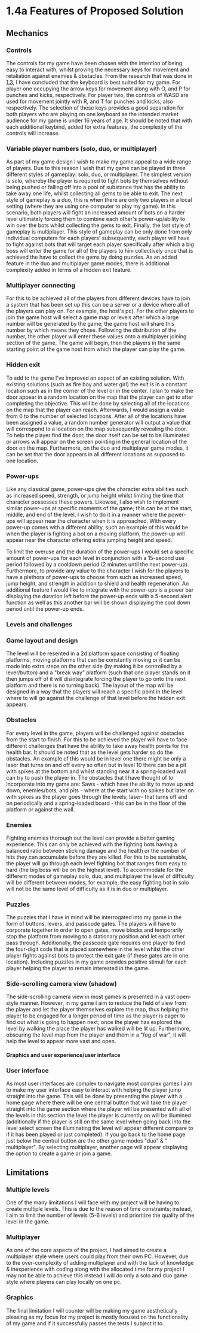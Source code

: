 # 1.4a Features of Proposed Solution

## Mechanics&#x20;

### Controls&#x20;

The controls for my game have been chosen with the intention of being easy to interact with, whilst proving the necessary keys for movement and retaliation against enemies & obstacles. From the research that was done in [1.3](../analysis/1.3-research-the-problem.md#fire-boy-and-water-girl), I have concluded that the keyboard is best suited for my game. For player one occupying the arrow keys for movement along with O, and P for punches and kicks, respectively. For player two, the controls of WASD are used for movement jointly with R, and T for punches and kicks, also respectively. The selection of these keys provides a good separation for both players who are playing on one keyboard as the intended market audience for my game is under 16 years of age. It should be noted that with each additional keybind, added for extra features, the complexity of the controls will increase.

### Variable player numbers (solo, duo, or multiplayer)&#x20;

As part of my game design l wish to make my game appeal to a wide range of players. Due to this reason I wish that my game can be played in three different styles of gameplay: solo, duo, or multiplayer. The simplest version is solo, whereby the player is required to fight bots by themselves without being pushed or falling off into a pool of substance that has the ability to take away one life, whilst collecting all gems to be able to exit. The next style of gameplay is a duo, this is when there are only two players in a local setting (where they are using one computer to play my game). In this scenario, both players will fight an increased amount of bots on a harder level ultimately forcing them to combine each other's power-up/ability to win over the bots whilst collecting the gems to exit. Finally, the last style of gameplay is multiplayer. This style of gameplay can be only done from only individual computers for each players' subsequently, each player will have to fight against bots that will target each player specifically after which a big boss will enter the game for all of the players to him collectively once that is achieved the have to collect the gems by doing puzzles. As an added feature in the duo and multiplayer game modes, there is additional complexity added in terms of a hidden exit feature.   &#x20;

### Multiplayer connecting&#x20;

For this to be achieved all of the players from different devices have to join a system that has been set up this can be a server or a device where all of the players can play on. For example, the host's pc). For the other players to join the game host will select a game map or levels after which a large number will be generated by the game; the game host will share this number by which means they chose. Following the distribution of the number, the other player will enter these values onto a  multiplayer joining section of the game. The game will begin, then the players in the same starting point of the game host from which the player can play the game.&#x20;

### Hidden exit&#x20;

To add to the game I've improved an aspect of an existing solution. With existing solutions (such as fire boy and water girl) the exit is in a constant location such as in the corner of the level or in the center. I plan to make the door appear in a random location on the map that the player can get to after completing the objective. This will be done by selecting all of the locations on the map that the player can reach. Afterwards, I would assign a value from 0 to the number of selected locations. After all of the locations have been assigned a value, a random number generator will output a value that will correspond to a location on the map subsequently revealing the door. To help the player find the door, the door itself can be set to be illuminated or arrows will appear on the screen pointing in the general location of the door on the map. Furthermore, on the duo and multiplayer game modes, it can be set that the door appears in all different locations as supposed to one location.

### Power-ups&#x20;

Like any classical game, power-ups give the character extra abilities such as increased speed, strength, or jump height whilst limiting the time that character possesses these powers. Likewise, I also wish to implement similar power-ups at specific moments of the game; this can be at the start, middle, and end of the level, I wish to do it in a manner where the power-ups will appear near the character when it is approached. With every power-up comes with a different ability, such an example of this would be when the player is fighting a bot on a moving platform, the power-up will appear near the character offering extra jumping height and speed. &#x20;

To limit the overuse and the duration of the power-ups I would set a specific amount of power-ups for each level in conjunction with a 15-second use period followed by a cooldown period (2  minutes until the next power-up). Furthermore, to provide any value to the character I wish for the players to have a plethora of power-ups to choose from such as increased speed, jump height, and strength in addition to shield and health regeneration.  An additional feature I would like to integrate with the power-ups is a power bar displaying the duration left before the power-up ends with a 5-second alert function as well as this another bar will be shown displaying the cool down period until the power-up ends.



### **Levels and challenges**&#x20;

### Game layout and design&#x20;

The level will be resented in a 2d platform space consisting of floating platforms, moving platforms that can be constantly moving or it can be made into extra steps on the other side (by making it be controlled by a lever/button) and a "break way" platform (such that one player stands on it then jumps off of it will disintegrate forcing the player to go onto the next platform and there is no turning back). The layout of the map will be designed in a way that the players will reach a specific point in the level where to will go against the challenge of that level before the hidden exit appears. &#x20;

### Obstacles&#x20;

For every level in the game, players will be challenged against obstacles from the start to finish. For this to be achieved the player will have to face different challenges that have the ability to take away health points for the health bar. It should be noted that as the level gets harder so do the obstacles. An example of this would be in level one there might be only a laser that turns on and off every so often but in level 10 there can be a pit with spikes at the bottom and whilst standing near it a spring-loaded wall can try to push the player in. The obstacles that I have thought of to incorporate into my game are: Saws - which have the ability to move up and down, enemies/bots, and pits - where at the start with no spikes but later on with spikes as the player goes through the levels, laser- that turns off and on periodically and a spring-loaded board - this can be in the floor of the platform or against the wall.&#x20;

&#x20;

### Enemies&#x20;

Fighting enemies thorough out the level can provide a better gaming experience. This can only be achieved with the fighting bots having a balanced ratio between sticking damage and the health or the number of hits they can accumulate before they are killed. For this to be sustainable, the player will go through each level fighting bot that ranges from easy to hard (the big boss will be on the highest level). To accommodate for the different modes of gameplay solo, duo, and multiplayer the level of difficulty will be different between modes, for example, the easy fighting bot in solo will not be the same level of difficulty as it is in duo or multiplayer.&#x20;



### Puzzles&#x20;

The puzzles that I have in mind will be interrogated into my game in the form of buttons, levers, and passcode gates. The players will have to corporate together in order to open gates, move blocks and temporarily stop the platform from moving to a stationary position and let each other pass through. Additionally, the passcode gate requires one player to find the four-digit code that is placed somewhere in the level whilst the other player fights against bots to protect the exit gate (if these gates are in one location). Including puzzles in my game provides positive stimuli for each player helping the player to remain interested in the game.



### Side-scrolling camera view (shadow)&#x20;

The side-scrolling camera view in most games is presented in a vast open-style manner. However, in my game I aim to reduce the field of view from the player and let the player themselves explore the map, thus helping the player to be engaged for a longer period of time as the player is eager to find out what is going to happen next; once the player has explored the level by walking the place the player has walked will be lit up. Furthermore, obscuring the level map from the player and them in a "fog of war", it will help the level to appear more vast and open.&#x20;

####

#### Graphics and  user experience/user interface

### User interface

As most user interfaces are complex to navigate most complex games I aim to make my user interface easy to interact with helping the player jump straight into the game. This will be done by presenting the player with a home page where there will be one central button that will take the player straight into the game section where the player will be presented with all of the levels in this section the level the player is currently on will be illumined  (additionally if the player is still on the same level when going back into the level select screen the illuminating the level will appear different compare to if it has been played or just completed). If you go back to the home page just below the central button are the other game modes "duo" & " multiplayer". By selecting multiplayer, another page will appear displaying the option to create a game or join a game.  &#x20;





## Limitations

### Multiple levels&#x20;

One of the many limitations I will face with my project will be having to create multiple levels. This is due to the reason of time constraints; instead, I aim to limit the number of levels (5-6 levels) and prioritize the quality of the level in the game.&#x20;

### Multiplayer&#x20;

As one of the core aspects of the project, I had aimed to create a multiplayer style where users could play from their own PC. However, due to the over-complexity of adding multiplayer and with the lack of knowledge & inexperience with coding along with the allocated time for my project I may not be able to achieve this instead I will do only a solo and duo game style where players can play locally on one pc.

### Graphics

The final limitation I will counter will be making my game aesthetically pleasing as my focus for my project is mostly focused on the functionality of my game and if it successfully passes the tests I subject it to.    &#x20;
